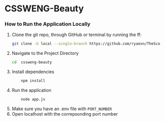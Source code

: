 # CSSWENG-Beauty

### How to Run the Application Locally
1.  Clone the git repo, through GitHub or terminal by running the ff:
    ```bash
    git clone -b local --single-branch https://github.com/ryaexn/TheScoop2.git
    ```
2.  Navigate to the Project Directory 
    ```bash
    cd  cssweng-beauty
    ```
3.  Install dependencies
    ```bash
        npm install
    ```
4. Run the application 
    ```bash
        node app.js
    ```
4. Make sure you have an .env file with `PORT_NUMBER`
5. Open localhost with the correpsonding port number 